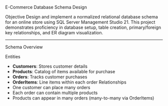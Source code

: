 E-Commerce Database Schema Design

Objective
Design and implement a normalized relational database schema for an online store using SQL Server Management Studio 21. 
This project demonstrates proficiency in database setup, table creation, primary/foreign key relationships, and ER diagram visualization.

---

Schema Overview

Entities
- **Customers**: Stores customer details
- **Products**: Catalog of items available for purchase
- **Orders**: Tracks customer purchases
- **OrderItems**: Line items within each order
Relationships
- One customer can place many orders
- Each order can contain multiple products
- Products can appear in many orders (many-to-many via OrderItems)
